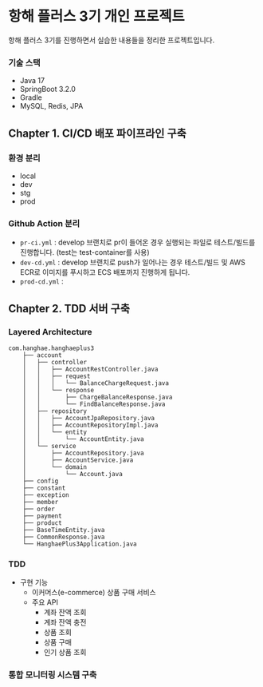 # 항해 플러스 3기 개인 프로젝트
항해 플러스 3기를 진행하면서 실습한 내용들을 정리한 프로젝트입니다.

### 기술 스택
- Java 17
- SpringBoot 3.2.0
- Gradle
- MySQL, Redis, JPA

## Chapter 1. CI/CD 배포 파이프라인 구축
### 환경 분리
- local
- dev
- stg
- prod

### Github Action 분리
- ```pr-ci.yml``` : develop 브랜치로 pr이 들어온 경우 실행되는 파일로 테스트/빌드를 진행합니다. (test는 test-container를 사용)
- ```dev-cd.yml``` : develop 브랜치로 push가 일어나는 경우 테스트/빌드 및 AWS ECR로 이미지를 푸시하고 ECS 배포까지 진행하게 됩니다.
- ```prod-cd.yml``` : 

## Chapter 2. TDD 서버 구축
### Layered Architecture
```
com.hanghae.hanghaeplus3
    ├── account
    │   ├── controller
    │   │   ├── AccountRestController.java
    │   │   ├── request
    │   │   │   └── BalanceChargeRequest.java
    │   │   └── response
    │   │       ├── ChargeBalanceResponse.java
    │   │       └── FindBalanceResponse.java
    │   ├── repository
    │   │   ├── AccountJpaRepository.java
    │   │   ├── AccountRepositoryImpl.java
    │   │   └── entity
    │   │       └── AccountEntity.java
    │   └── service
    │       ├── AccountRepository.java
    │       ├── AccountService.java
    │       └── domain
    │           └── Account.java
    ├── config
    ├── constant
    ├── exception
    ├── member
    ├── order
    ├── payment
    ├── product
    ├── BaseTimeEntity.java
    ├── CommonResponse.java
    └── HanghaePlus3Application.java
```
### TDD
- 구현 기능
  - 이커머스(e-commerce) 상품 구매 서비스
  - 주요 API
    - 계좌 잔액 조회
    - 계좌 잔액 충전
    - 상품 조회
    - 상품 구매
    - 인기 상품 조회

### 통합 모니터링 시스템 구축

